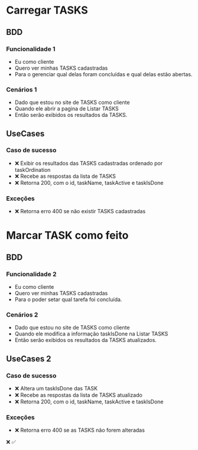 # Carregar TASKS

## BDD

### Funcionalidade 1

- Eu como cliente
- Quero ver minhas TASKS cadastradas
- Para o gerenciar qual delas foram concluídas e qual delas estão abertas.

### Cenários 1

- Dado que estou no site de TASKS como cliente
- Quando ele abrir a pagina de Listar TASKS
- Então serão exibidos os resultados da TASKS.

## UseCases

### Caso de sucesso

- ❌ Exibir os resultados das TASKS cadastradas ordenado por taskOrdination
- ❌ Recebe as respostas da lista de TASKS
- ❌ Retorna 200, com o id, taskName, taskActive e taskIsDone

### Exceções

- ❌ Retorna erro 400 se não existir TASKS cadastradas

# Marcar TASK como feito

## BDD

### Funcionalidade 2

- Eu como cliente
- Quero ver minhas TASKS cadastradas
- Para o poder setar qual tarefa foi concluída.

### Cenários 2

- Dado que estou no site de TASKS como cliente
- Quando ele modifica a informação taskIsDone na Listar TASKS
- Então serão exibidos os resultados da TASKS atualizados.

## UseCases 2

### Caso de sucesso

- ❌ Altera um taskIsDone das TASK
- ❌ Recebe as respostas da lista de TASKS atualizado
- ❌ Retorna 200, com o id, taskName, taskActive e taskIsDone

### Exceções

- ❌ Retorna erro 400 se as TASKS não forem alteradas

❌ ✅